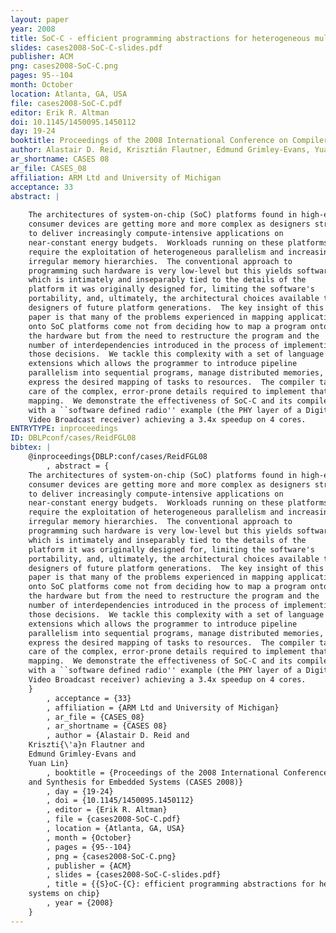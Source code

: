 ```yaml
---
layout: paper
year: 2008
title: SoC-C - efficient programming abstractions for heterogeneous multicore systems on chip
slides: cases2008-SoC-C-slides.pdf
publisher: ACM
png: cases2008-SoC-C.png
pages: 95--104
month: October
location: Atlanta, GA, USA
file: cases2008-SoC-C.pdf
editor: Erik R. Altman
doi: 10.1145/1450095.1450112
day: 19-24
booktitle: Proceedings of the 2008 International Conference on Compilers, Architecture, and Synthesis for Embedded Systems (CASES 2008)
author: Alastair D. Reid, Krisztián Flautner, Edmund Grimley-Evans, Yuan Lin
ar_shortname: CASES 08
ar_file: CASES_08
affiliation: ARM Ltd and University of Michigan
acceptance: 33
abstract: |
    
    The architectures of system-on-chip (SoC) platforms found in high-end
    consumer devices are getting more and more complex as designers strive
    to deliver increasingly compute-intensive applications on
    near-constant energy budgets.  Workloads running on these platforms
    require the exploitation of heterogeneous parallelism and increasingly
    irregular memory hierarchies.  The conventional approach to
    programming such hardware is very low-level but this yields software
    which is intimately and inseparably tied to the details of the
    platform it was originally designed for, limiting the software's
    portability, and, ultimately, the architectural choices available to
    designers of future platform generations.  The key insight of this
    paper is that many of the problems experienced in mapping applications
    onto SoC platforms come not from deciding how to map a program onto
    the hardware but from the need to restructure the program and the
    number of interdependencies introduced in the process of implementing
    those decisions.  We tackle this complexity with a set of language
    extensions which allows the programmer to introduce pipeline
    parallelism into sequential programs, manage distributed memories, and
    express the desired mapping of tasks to resources.  The compiler takes
    care of the complex, error-prone details required to implement that
    mapping.  We demonstrate the effectiveness of SoC-C and its compiler
    with a ``software defined radio'' example (the PHY layer of a Digital
    Video Broadcast receiver) achieving a 3.4x speedup on 4 cores.
ENTRYTYPE: inproceedings
ID: DBLPconf/cases/ReidFGL08
bibtex: |
    @inproceedings{DBLP:conf/cases/ReidFGL08
        , abstract = {
    The architectures of system-on-chip (SoC) platforms found in high-end
    consumer devices are getting more and more complex as designers strive
    to deliver increasingly compute-intensive applications on
    near-constant energy budgets.  Workloads running on these platforms
    require the exploitation of heterogeneous parallelism and increasingly
    irregular memory hierarchies.  The conventional approach to
    programming such hardware is very low-level but this yields software
    which is intimately and inseparably tied to the details of the
    platform it was originally designed for, limiting the software's
    portability, and, ultimately, the architectural choices available to
    designers of future platform generations.  The key insight of this
    paper is that many of the problems experienced in mapping applications
    onto SoC platforms come not from deciding how to map a program onto
    the hardware but from the need to restructure the program and the
    number of interdependencies introduced in the process of implementing
    those decisions.  We tackle this complexity with a set of language
    extensions which allows the programmer to introduce pipeline
    parallelism into sequential programs, manage distributed memories, and
    express the desired mapping of tasks to resources.  The compiler takes
    care of the complex, error-prone details required to implement that
    mapping.  We demonstrate the effectiveness of SoC-C and its compiler
    with a ``software defined radio'' example (the PHY layer of a Digital
    Video Broadcast receiver) achieving a 3.4x speedup on 4 cores.
    }
        , acceptance = {33}
        , affiliation = {ARM Ltd and University of Michigan}
        , ar_file = {CASES_08}
        , ar_shortname = {CASES 08}
        , author = {Alastair D. Reid and
    Kriszti{\'a}n Flautner and
    Edmund Grimley-Evans and
    Yuan Lin}
        , booktitle = {Proceedings of the 2008 International Conference on Compilers, Architecture,
    and Synthesis for Embedded Systems (CASES 2008)}
        , day = {19-24}
        , doi = {10.1145/1450095.1450112}
        , editor = {Erik R. Altman}
        , file = {cases2008-SoC-C.pdf}
        , location = {Atlanta, GA, USA}
        , month = {October}
        , pages = {95--104}
        , png = {cases2008-SoC-C.png}
        , publisher = {ACM}
        , slides = {cases2008-SoC-C-slides.pdf}
        , title = {{S}oC-{C}: efficient programming abstractions for heterogeneous multicore
    systems on chip}
        , year = {2008}
    }
---
```

